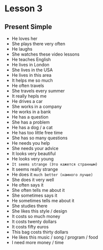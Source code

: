# Lesson 3

## Present Simple

- He loves her
- She plays there very often
- He laughs
- She watches these video lessons
- He teaches English
- He lives in London
- She lives in the USA
- He lives in this area
- It helps me so much
- He often travels
- She travels every summer
- It really hepls me
- He drives a car
- She works in a company
- He works in a bank
- He has a question
- She has a problem
- He has a dog / a cat
- He has too little free time
- She has so many questions
- He needs you help
- She needs your advice
- It looks very beautiful
- He looks very young
- `It seems strange (Это кажется странным)`
- It seems really strange
- He does it `much better (намного лучше)`
- She does it very well
- He often says it
- She often tells me about it
- She sometimes says it
- He sometimes tells me about it
- She studies there
- She likes this style / design
- It costs so much money
- It costs twenty dollars
- It costs fifty euros
- This bag costs thirty dollars
- He likes this music / song / program / food
- I need more money / time
